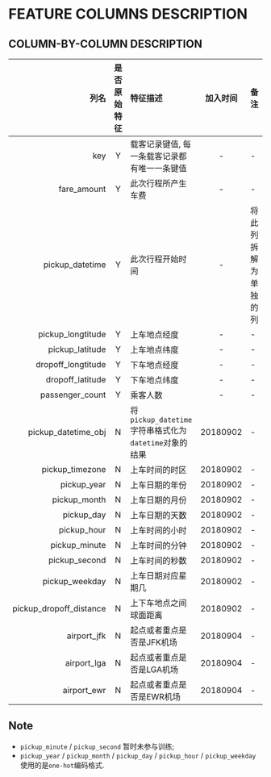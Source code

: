# FEATURE COLUMNS DESCRIPTION

## COLUMN-BY-COLUMN DESCRIPTION

|列名|是否原始特征|特征描述|加入时间|备注|
|----:|:----:|:----|:----:|:----|
|key|Y|载客记录键值, 每一条载客记录都有唯一一条键值|-|-|
|fare_amount|Y|此次行程所产生车费|-|-|
|pickup_datetime|Y|此次行程开始时间|-|将此列拆解为单独的列|
|pickup_longtitude|Y|上车地点经度|-|-|
|pickup_latitude|Y|上车地点纬度|-|-|
|dropoff_longtitude|Y|下车地点经度|-|-|
|dropoff_latitude|Y|下车地点纬度|-|-|
|passenger_count|Y|乘客人数|-|-|
|pickup_datetime_obj|N|将`pickup_datetime`字符串格式化为`datetime`对象的结果|20180902|-|
|pickup_timezone|N|上车时间的时区|20180902|-|
|pickup_year|N|上车日期的年份|20180902|-|
|pickup_month|N|上车日期的月份|20180902|-|
|pickup_day|N|上车日期的天数|20180902|-|
|pickup_hour|N|上车时间的小时|20180902|-|
|pickup_minute|N|上车时间的分钟|20180902|-|
|pickup_second|N|上车时间的秒数|20180902|-|
|pickup_weekday|N|上车日期对应星期几|20180902|-|
|pickup_dropoff_distance|N|上下车地点之间球面距离|20180902|-|
|airport_jfk|N|起点或者重点是否是JFK机场|20180904|-|
|airport_lga|N|起点或者重点是否是LGA机场|20180904|-|
|airport_ewr|N|起点或者重点是否是EWR机场|20180904|-|

## Note

- `pickup_minute` / `pickup_second` 暂时未参与训练;
- `pickup_year` / `pickup_month` / `pickup_day` / `pickup_hour` / `pickup_weekday` 使用的是`one-hot`编码格式.